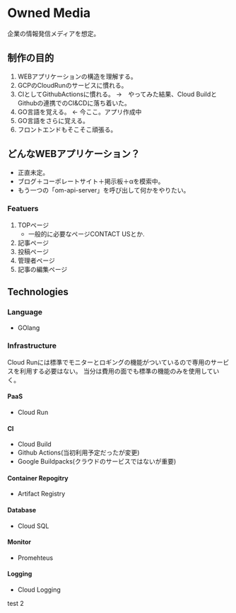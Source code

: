 # Owned Media
企業の情報発信メディアを想定。

## 制作の目的
1. WEBアプリケーションの構造を理解する。
2. GCPのCloudRunのサービスに慣れる。
3. CIとしてGithubActionsに慣れる。
    →　やってみた結果、Cloud BuildとGithubの連携でのCI&CDに落ち着いた。
4. GO言語を覚える。 ← 今ここ。アプリ作成中 
5. GO言語をさらに覚える。
6. フロントエンドもそこそこ頑張る。

## どんなWEBアプリケーション？
- 正直未定。
- ブログ＋コーポレートサイト＋掲示板＋αを模索中。
- もう一つの「om-api-server」を呼び出して何かをやりたい。

### Featuers
1. TOPページ
   - 一般的に必要なページCONTACT USとか.
2. 記事ページ
3. 投稿ページ
4. 管理者ページ
5. 記事の編集ページ

## Technologies
### Language
- GOlang

### Infrastructure
Cloud Runには標準でモニターとロギングの機能がついているので専用のサービスを利用する必要はない。
当分は費用の面でも標準の機能のみを使用していく。

#### PaaS
- Cloud Run

#### CI
- Cloud Build
- Github Actions(当初利用予定だったが変更)
- Google Buildpacks(クラウドのサービスではないが重要)

#### Container Repogitry
- Artifact Registry

#### Database
- Cloud SQL

#### Monitor
- Promehteus

#### Logging
- Cloud Logging

test 2
